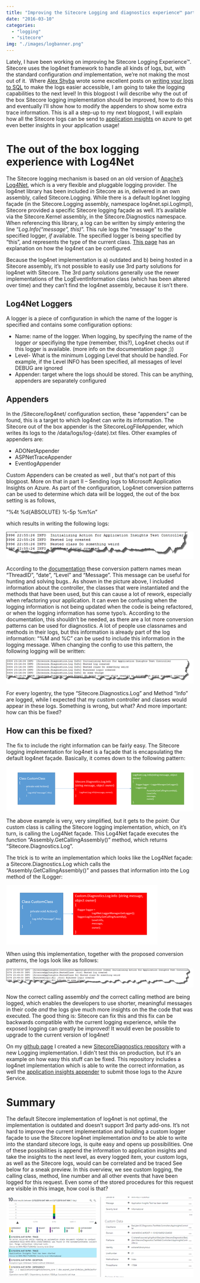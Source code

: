 ```yaml
---
title: "Improving the Sitecore Logging and diagnostics experience™ part 1: expose more information using a new Logger"
date: "2016-03-10"
categories: 
  - "logging"
  - "sitecore"
img: "./images/logbanner.png"
---
```


Lately, I have been working on improving he Sitecore Logging Experience™. Sitecore uses the log4net framework to handle all kinds of logs, but, with the standard configuration _and_ implementation, we’re not making the most out of it.  Where [Alex Shyba](http://sitecoreblog.alexshyba.com/) wrote some excellent posts on [writing your logs to SQL](http://sitecoreblog.alexshyba.com/sitecore_logging_write_it_to_sql/) to make the logs easier accessible, I am going to take the logging capabilities to the next level! In this blogpost I will describe why the out of the box Sitecore logging implementation should be improved, how to do this and eventually I’ll show how to modify the appenders to show some extra trace information. This is all a step-up to my next blogpost, I will explain how all the Sitecore logs can be send to [application insights](https://azure.microsoft.com/en-us/services/application-insights/) on azure to get even better insights in your application usage!

# The out of the box logging experience with Log4Net

The Sitecore logging mechanism is based on an old version of [Apache’s Log4Net](https://logging.apache.org/log4net/), which is a very flexible and pluggable logging provider. The log4net library has been included _in_ Sitecore as in, delivered in an own assembly, called Sitecore.Logging. While there is a default log4net logging façade (in the Sitecore.Logging assembly, namespace log4net.spi.LogImpl), Sitecore provided a specific Sitecore logging façade as well. It’s available via the Sitecore.Kernel assembly, in the Sitecore.Diagnostics namespace. When referencing this library, a log can be written by simply entering the line “_Log.Info(“message”, this)_”. This rule logs the “message” to the specified logger, _if_ available. The specified logger is being specified by “this”, and represents the type of the current class. [This page](https://logging.apache.org/log4net/release/manual/introduction.html) has an explanation on how the log4net can be configured.

Because the log4net implementation is a) outdated and b) being hosted in a Sitecore assembly, it’s not possible to easily use 3rd party solutions for log4net with Sitecore. The 3rd party solutions generally use the newer implementations of the LogEventInformation class (which has been altered over time) and they can’t find the log4net assembly, because it isn’t there.

## Log4Net Loggers

A logger is a piece of configuration in which the name of the logger is specified and contains some configuration options:

- Name: name of the logger. When logging, by specifying the name of the logger _or_ specifiying the type (remember, this?), Log4net checks out if this logger is available. (more info on the documentation page ;))
- Level- What is the minimum Logging Level that should be handled. For example, if the Level INFO has been specified, all messages of level DEBUG are ignored
- Appender: target where the logs should be stored. This can be anything, appenders are separately configured

## Appenders

In the /Sitecore/log4net/ configuration section, these “appenders” can be found, this is a target to which log4net can write its information. The Sitecore out of the box appender is the SitecoreLogFileAppender, which writes its logs to the /data/logs/log-{date}.txt files. Other examples of appenders are:

- ADONetAppender
- ASPNetTraceAppender
- EventlogAppender

Custom Appenders can be created as well , but that's not part of this blogpost. More on that in part II – Sending logs to Microsoft Application Insights on Azure. As part of the configuration, Log4net conversion patterns can be used to determine which data will be logged, the out of the box setting is as follows,

“%4t %d{ABSOLUTE} %-5p %m%n”

which results in writing the following logs:

![](images/img_56e1ea16b8b39.png)

According to the [documentation](https://logging.apache.org/log4net/log4net-1.2.13/release/sdk/log4net.Layout.PatternLayout.html) these conversion pattern names mean “ThreadID”, “date”, “Level” and “Message”. This message can be useful for hunting and solving bugs.. As shown in the picture above, I included information about the controller, the classes that were instantiated and the methods that have been used, but this can cause a lot of rework, especially when refactoring your application. It can even be confusing when the logging information is not being updated when the code is being refactored, or when the logging information has some typo’s. According to the documentation, this shouldn’t be needed, as there are a lot more conversion patterns can be used for diagnostics. A lot of people use classnames and methods in their logs, but this information is already part of the log information: “%M and %C” can be used to include this information in the logging message. When changing the config to use this pattern, the following logging will be written:

![](images/img_56e1ea2486db5.png)

For every logentry, the type “Sitecore.Diagnostics.Log” and Method “Info” are logged, while I expected that my custom controller and classes would appear in these logs. Something is wrong, but what? And more important: how can this be fixed?

## How can this be fixed?

The fix to include the right information can be fairly easy. The Sitecore logging implementation for log4net is a façade that is encapsulating the default log4net façade. Basically, it comes down to the following pattern:

![](images/img_56e1eab0f1282.png)

The above example is very, very simplified, but it gets to the point: Our custom class is calling the Sitecore logging implementation, which, on it’s turn, is calling the Log4Net façade. This Log4Net façade executes the function “Assembly.GetCallingAssembly()” method, which returns “Sitecore.Diagnostics.Log”.

The trick is to write an implementation which looks like the Log4Net façade: a Sitecore.Diagnostics.Log which calls the “Assembly.GetCallingAssembly()” and passes that information into the Log method of the ILogger:

![](images/img_56e1eabace774.png)

When using this implementation, together with the proposed conversion patterns, the logs look like as follows:

![](images/img_56e1ead37c567.png)

Now the correct calling assembly _and_ the correct calling method are being logged, which enables the developers to use shorter, meaningful messages in their code _and_ the logs give much more insights on the the code that was executed. The good thing is: Sitecore can fix this and this fix can be backwards compatible with the current logging experience, while the exposed logging can greatly be improved! It would even be possible to upgrade to the current version of log4net!

On my [github page](https://github.com/BasLijten/) I created a new [SitecoreDiagnostics repository](https://github.com/BasLijten/SitecoreDiagnostics) with a new Logging implementation. I didn't test this on production, but it's an example on how easy this stuff can be fixed. This repository includes a log4net implementation which is able to write the correct information, as well the [application insights appender](https://github.com/BasLijten/SitecoreDiagnostics/tree/master/BasLijten.Sitecore.Diagnostics.ApplicationInsights) to submit those logs to the Azure Service.

# Summary

The default Sitecore implementation of log4net is not optimal, the implementation is outdated and doesn’t support 3rd party add-ons. It’s not hard to improve the current implementation and building a custom logger façade to use the Sitecore log4net implementation _and_ to be able to write into the standard sitecore logs, is quite easy and opens up possibilities. One of these possibilities is append the information to application insights and take the insights to the next level, as every logged item, your custom logs, as well as the Sitecore logs, would can be correlated and be traced See below for a sneak preview. In this overview, we see custom logging, the calling class, method, line number and all other events that have been logged for this request. Even some of the stored procedures for this request are visible in this image, how cool is that?

![](images/img_56e1eaf436054.png)
